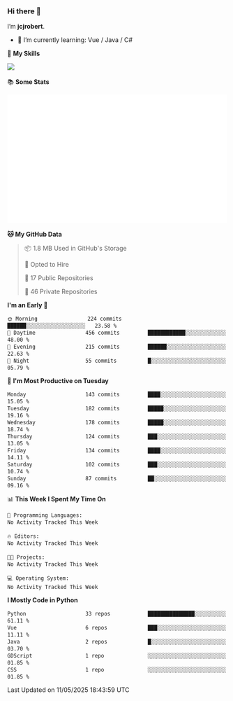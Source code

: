### Hi there 👋

I’m **jcjrobert**.

- 🌱 I’m currently learning: Vue / Java / C#

🌟 **My Skills**

![](https://img.shields.io/badge/-Python-3e74a2?style=flat-square&logo=Python&logoColor=fff)

📚 **Some Stats**

![](https://github.com/jcjrobert/github-stats/blob/master/generated/overview.svg)

<!--START_SECTION:waka-->
**🐱 My GitHub Data** 

> 📦 1.8 MB Used in GitHub's Storage 
 > 
> 💼 Opted to Hire
 > 
> 📜 17 Public Repositories 
 > 
> 🔑 46 Private Repositories 
 > 
**I'm an Early 🐤** 

```text
🌞 Morning                224 commits         ██████░░░░░░░░░░░░░░░░░░░   23.58 % 
🌆 Daytime                456 commits         ████████████░░░░░░░░░░░░░   48.00 % 
🌃 Evening                215 commits         ██████░░░░░░░░░░░░░░░░░░░   22.63 % 
🌙 Night                  55 commits          █░░░░░░░░░░░░░░░░░░░░░░░░   05.79 % 
```
📅 **I'm Most Productive on Tuesday** 

```text
Monday                   143 commits         ████░░░░░░░░░░░░░░░░░░░░░   15.05 % 
Tuesday                  182 commits         █████░░░░░░░░░░░░░░░░░░░░   19.16 % 
Wednesday                178 commits         █████░░░░░░░░░░░░░░░░░░░░   18.74 % 
Thursday                 124 commits         ███░░░░░░░░░░░░░░░░░░░░░░   13.05 % 
Friday                   134 commits         ████░░░░░░░░░░░░░░░░░░░░░   14.11 % 
Saturday                 102 commits         ███░░░░░░░░░░░░░░░░░░░░░░   10.74 % 
Sunday                   87 commits          ██░░░░░░░░░░░░░░░░░░░░░░░   09.16 % 
```


📊 **This Week I Spent My Time On** 

```text
💬 Programming Languages: 
No Activity Tracked This Week

🔥 Editors: 
No Activity Tracked This Week

🐱‍💻 Projects: 
No Activity Tracked This Week

💻 Operating System: 
No Activity Tracked This Week
```

**I Mostly Code in Python** 

```text
Python                   33 repos            ███████████████░░░░░░░░░░   61.11 % 
Vue                      6 repos             ███░░░░░░░░░░░░░░░░░░░░░░   11.11 % 
Java                     2 repos             █░░░░░░░░░░░░░░░░░░░░░░░░   03.70 % 
GDScript                 1 repo              ░░░░░░░░░░░░░░░░░░░░░░░░░   01.85 % 
CSS                      1 repo              ░░░░░░░░░░░░░░░░░░░░░░░░░   01.85 % 
```




 Last Updated on 11/05/2025 18:43:59 UTC
<!--END_SECTION:waka-->
